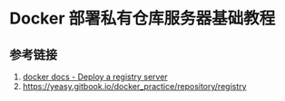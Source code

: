 # Docker 部署私有仓库服务器基础教程



## 参考链接
1.  [docker docs - Deploy a registry server](https://docs.docker.com/registry/deploying/)
2. https://yeasy.gitbook.io/docker_practice/repository/registry